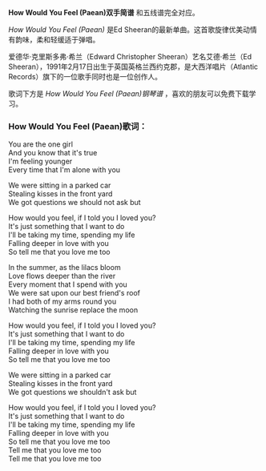 

**How Would You Feel (Paean)双手简谱** 和五线谱完全对应。

_How Would You Feel (Paean)_ 是Ed Sheeran的最新单曲。这首歌旋律优美动情有韵味，柔和轻缓适于弹唱。

爱德华·克里斯多弗·希兰（Edward Christopher Sheeran）艺名艾德·希兰（Ed
Sheeran），1991年2月17日出生于英国英格兰西约克郡，是大西洋唱片（Atlantic Records）旗下的一位歌手同时也是一位创作人。

歌词下方是 _How Would You Feel (Paean)钢琴谱_ ，喜欢的朋友可以免费下载学习。

### How Would You Feel (Paean)歌词：

You are the one girl  
And you know that it's true  
I'm feeling younger  
Every time that I'm alone with you

We were sitting in a parked car  
Stealing kisses in the front yard  
We got questions we should not ask but

How would you feel, if I told you I loved you?  
It's just something that I want to do  
I'll be taking my time, spending my life  
Falling deeper in love with you  
So tell me that you love me too

In the summer, as the lilacs bloom  
Love flows deeper than the river  
Every moment that I spend with you  
We were sat upon our best friend's roof  
I had both of my arms round you  
Watching the sunrise replace the moon

How would you feel, if I told you I loved you?  
It's just something that I want to do  
I'll be taking my time, spending my life  
Falling deeper in love with you  
So tell me that you love me too

We were sitting in a parked car  
Stealing kisses in the front yard  
We got questions we shouldn't ask but

How would you feel, if I told you I loved you?  
It's just something that I want to do  
I'll be taking my time, spending my life  
Falling deeper in love with you  
So tell me that you love me too  
Tell me that you love me too  
Tell me that you love me too

